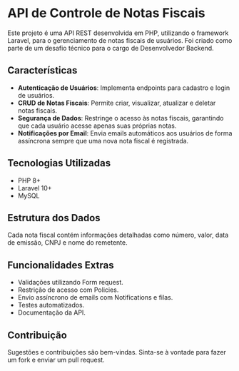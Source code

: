 # API de Controle de Notas Fiscais

Este projeto é uma API REST desenvolvida em PHP, utilizando o framework Laravel, para o gerenciamento de notas fiscais de usuários. Foi criado como parte de um desafio técnico para o cargo de Desenvolvedor Backend.

## Características

- **Autenticação de Usuários**: Implementa endpoints para cadastro e login de usuários.
- **CRUD de Notas Fiscais**: Permite criar, visualizar, atualizar e deletar notas fiscais.
- **Segurança de Dados**: Restringe o acesso às notas fiscais, garantindo que cada usuário acesse apenas suas próprias notas.
- **Notificações por Email**: Envia emails automáticos aos usuários de forma assíncrona sempre que uma nova nota fiscal é registrada.

## Tecnologias Utilizadas

- PHP 8+
- Laravel 10+
- MySQL

## Estrutura dos Dados

Cada nota fiscal contém informações detalhadas como número, valor, data de emissão, CNPJ e nome do remetente.

## Funcionalidades Extras

- Validações utilizando Form request.
- Restrição de acesso com Policies.
- Envio assíncrono de emails com Notifications e filas.
- Testes automatizados.
- Documentação da API.

## Contribuição

Sugestões e contribuições são bem-vindas. Sinta-se à vontade para fazer um fork e enviar um pull request.
